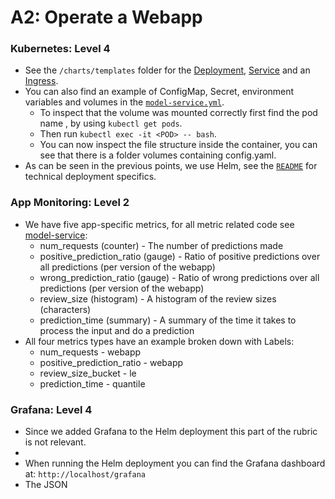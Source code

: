 # A2: Operate a Webapp

### Kubernetes: Level 4
- See the `/charts/templates` folder for the [Deployment](/charts/templates/model-service.yml), [Service](/charts/templates/model-service.yml) and an [Ingress](/charts/templates/ingress.yml).
- You can also find an example of ConfigMap, Secret, environment variables and volumes in the [`model-service.yml`](/charts/templates/model-service.yml). 
  - To inspect that the volume was mounted correctly first find the pod name <POD>, by using `kubectl get pods`.
  - Then run `kubectl exec -it <POD> -- bash`. 
  - You can now inspect the file structure inside the container, you can see that there is a folder volumes containing config.yaml.
- As can be seen in the previous points, we use Helm, see the [`README`](https://github.com/remla23-team13/operation) for technical deployment specifics.

### App Monitoring: Level 2
- We have five app-specific metrics, for all metric related code see [model-service](https://github.com/remla23-team13/model-service/blob/main/main.py):
  - num_requests (counter) - The number of predictions made
  - positive_prediction_ratio (gauge) - Ratio of positive predictions over all predictions (per version of the webapp)
  - wrong_prediction_ratio (gauge) - Ratio of wrong predictions over all predictions (per version of the webapp)
  - review_size (histogram) - A histogram of the review sizes (characters)
  - prediction_time (summary) - A summary of the time it takes to process the input and do a prediction
- All four metrics types have an example broken down with Labels:
  - num_requests - webapp
  - positive_prediction_ratio - webapp
  - review_size_bucket - le
  - prediction_time - quantile

### Grafana: Level 4
- Since we added Grafana to the Helm deployment this part of the rubric is not relevant.
- 
- When running the Helm deployment you can find the Grafana dashboard at: `http://localhost/grafana`
- The JSON 
